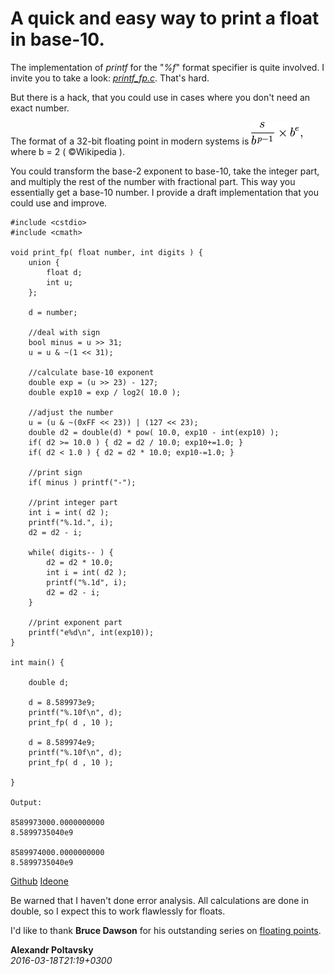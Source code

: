 
# A quick and easy way to print a float in base-10.

  The implementation of *printf* for the "*%f*" format specifier is quite involved. 
  I invite you to take a look: [*printf_fp.c*](https://gcc.gnu.org/bugzilla/attachment.cgi?id=24137). That's hard.

  But there is a hack, that you could use in cases where you don't need an exact number.

  The format of a 32-bit floating point in modern systems is 
  ![float format](images/fp-format.png "Floating point number format") where b = 2 ( &copy;Wikipedia ).

  You could transform the base-2 exponent to base-10, take the integer part, and multiply the rest of the number with 
  fractional part. This way you essentially get a base-10 number. I provide a draft implementation that you could use
  and improve.

    #include <cstdio>
    #include <cmath>

    void print_fp( float number, int digits ) {
        union {
            float d;
            int u;
        };
        
        d = number;

        //deal with sign
        bool minus = u >> 31; 
        u = u & ~(1 << 31); 
        
        //calculate base-10 exponent
        double exp = (u >> 23) - 127;
        double exp10 = exp / log2( 10.0 );

        //adjust the number 
        u = (u & ~(0xFF << 23)) | (127 << 23);
        double d2 = double(d) * pow( 10.0, exp10 - int(exp10) ); 
        if( d2 >= 10.0 ) { d2 = d2 / 10.0; exp10+=1.0; }
        if( d2 < 1.0 ) { d2 = d2 * 10.0; exp10-=1.0; }

        //print sign
        if( minus ) printf("-");

        //print integer part
        int i = int( d2 );
        printf("%.1d.", i);
        d2 = d2 - i;

        while( digits-- ) { 
            d2 = d2 * 10.0;
            int i = int( d2 );
            printf("%.1d", i);
            d2 = d2 - i;
        }

        //print exponent part
        printf("e%d\n", int(exp10));
    }

    int main() {

        double d;

        d = 8.589973e9;
        printf("%.10f\n", d);
        print_fp( d , 10 );

        d = 8.589974e9;
        printf("%.10f\n", d);
        print_fp( d , 10 );

    }

    Output:

    8589973000.0000000000
    8.5899735040e9

    8589974000.0000000000
    8.5899735040e9

  [Github](https://github.com/alexpolt/poetry/blob/master/print-fp.cpp) [Ideone](http://ideone.com/QO1fU5)

  Be warned that I haven't done error analysis. All calculations are done in double, 
  so I expect this to work flawlessly for floats.

  I'd like to thank **Bruce Dawson** for his outstanding series on 
  [floating points](https://randomascii.wordpress.com/category/floating-point/).

  **Alexandr Poltavsky**  
  *2016-03-18T21:19+0300*

